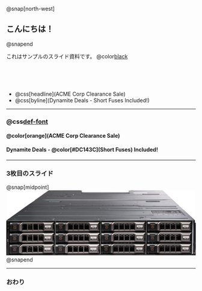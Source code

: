 @snap[north-west]
## こんにちは！
@snapend

これはサンプルのスライド資料です。  @color[black](@fa[twitter-square])
<br>
<br>
<br>
<br>
<br>

- @css[headline](ACME Corp Clearance Sale)
- @css[byline](Dynamite Deals - Short Fuses Included!)


---


### @css[def-font](2枚目のスライド)

#### @color[orange](ACME Corp Clearance Sale)

#### Dynamite Deals - @color[#DC143C](Short Fuses) Included!

---


### 3枚目のスライド

@snap[midpoint]
![TY8](/my1stSlide/MD1400.png)
@snapend

---


### おわり
